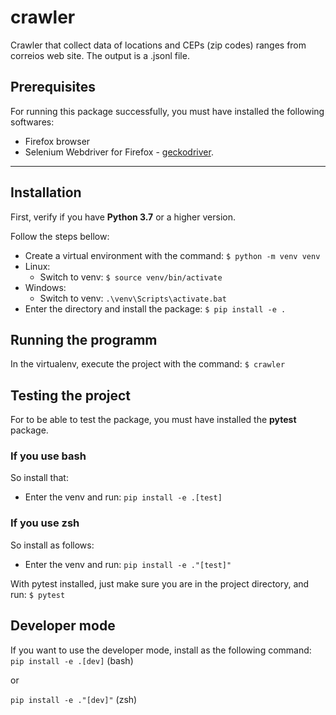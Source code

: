 # crawler

Crawler that collect data of locations and CEPs (zip codes) ranges
from correios web site. The output is a .jsonl file.

## Prerequisites
For running this package successfully, you must have installed the following softwares:
* Firefox browser
* Selenium Webdriver for Firefox - [geckodriver](https://github.com/mozilla/geckodriver/releases).
---
## Installation
First, verify if you have **Python 3.7** or a higher version.

Follow the steps bellow:
* Create a virtual environment with the command: `$ python -m venv venv`
* Linux:
    + Switch to venv: `$ source venv/bin/activate`
* Windows:
    + Switch to venv: `.\venv\Scripts\activate.bat`
* Enter the directory and install the package: `$ pip install -e .`

## Running the programm
In the virtualenv, execute the project with the command:
`$ crawler`

## Testing the project
For to be able to test the package, you must have installed the **pytest** package.

### If you use bash
So install that:
* Enter the venv and run: `pip install -e .[test]`

### If you use zsh
So install as follows:
* Enter the venv and run: `pip install -e ."[test]"`

With pytest installed, just make sure you are in the project directory, and run:
`$ pytest`


## Developer mode
If you want to use the developer mode, install as the following command:
`pip install -e .[dev]` (bash)

or

`pip install -e ."[dev]"` (zsh)
